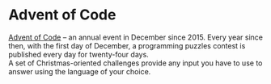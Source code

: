
# Advent of Code

[Advent of Code](https://adventofcode.com/) – an annual event in December since 2015.
Every year since then, with the first day of December, a programming puzzles contest is published every day for twenty-four days.  
A set of Christmas-oriented challenges provide any input you have to use to answer using the language of your choice.
